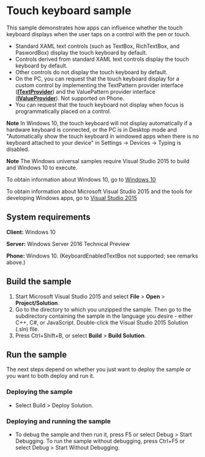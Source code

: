 <!---
  category: CustomUserInteractions
  samplefwlink: http://go.microsoft.com/fwlink/p/?LinkId=627612
--->

# Touch keyboard sample

This sample demonstrates how apps can influence whether the touch keyboard displays when the user taps on a control with the pen or touch.

* Standard XAML text controls (such as TextBox, RichTextBox, and PaswordBox) display the touch keyboard by default.
* Controls derived from standard XAML text controls display the touch keyboard by default.
* Other controls do not display the touch keyboard by default.
* On the PC, you can request that the touch keyboard display for a custom control
  by implementing the TextPattern provider interface ([**ITextProvider**](http://msdn.microsoft.com/library/windows/apps/br242627))
  and the ValuePattern provider interface ([**IValueProvider**](http://msdn.microsoft.com/library/windows/apps/br242663)).
  Not supported on Phone.
* You can request that the touch keyboard not display when focus is programmatically placed on a control.

**Note** In Windows 10,
the touch keyboard will not display automatically if a hardware keyboard is connected,
or the PC is in Desktop mode and "Automatically show the touch keyboard in windowed apps when there is no keyboard attached to your device" in Settings -> Devices -> Typing is disabled.

**Note** The Windows universal samples require Visual Studio 2015 to build and Windows 10 to execute.
 
To obtain information about Windows 10, go to [Windows 10](http://go.microsoft.com/fwlink/?LinkID=532421)

To obtain information about Microsoft Visual Studio 2015 and the tools for developing Windows apps, go to [Visual Studio 2015](http://go.microsoft.com/fwlink/?LinkID=532422)

## System requirements

**Client:** Windows 10

**Server:** Windows Server 2016 Technical Preview

**Phone:** Windows 10. (KeyboardEnabledTextBox not supported; see remarks above.)

## Build the sample

1. Start Microsoft Visual Studio 2015 and select **File** \> **Open** \> **Project/Solution**.
2. Go to the directory to which you unzipped the sample. Then go to the subdirectory containing the sample in the language you desire - either C++, C#, or JavaScript. Double-click the Visual Studio 2015 Solution (.sln) file. 
3. Press Ctrl+Shift+B, or select **Build** \> **Build Solution**. 

## Run the sample

The next steps depend on whether you just want to deploy the sample or you want to both deploy and run it.

### Deploying the sample

- Select Build > Deploy Solution. 

### Deploying and running the sample

- To debug the sample and then run it, press F5 or select Debug >  Start Debugging. To run the sample without debugging, press Ctrl+F5 or select Debug > Start Without Debugging. 


